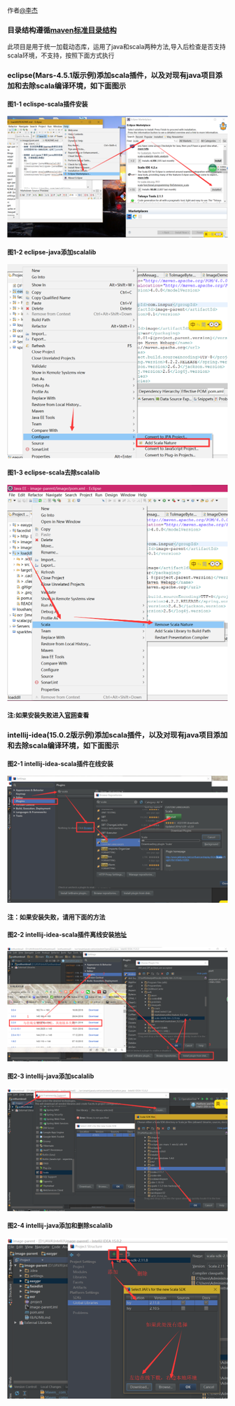 作者[@李杰][1]
### 目录结构遵循[maven标准目录结构][2]
此项目是用于统一加载动态库，运用了java和scala两种方法,导入后检查是否支持scala环境，不支持，按照下面方式执行

### eclipse(Mars-4.5.1版示例)添加scala插件，以及对现有java项目添加和去除scala编译环境，如下面图示
#### 图1-1 eclispe-scala插件安装
![eclispe-scala插件安装](resources/eclispe-scala插件安装.png)
#### 图1-2 eclipse-java添加scalalib
![eclipse-java添加scalalib](resources/eclipse-java添加scalalib.png)
#### 图1-3 eclipse-scala去除scalalib
![eclipse-scala去除scalalib](resources/eclipse-scala去除scalalib.png)
#### 注:如果安装失败进入[官网][3]查看

### intellij-idea(15.0.2版示例)添加scala插件，以及对现有java项目添加和去除scala编译环境，如下面图示 
#### 图2-1 intellij-idea-scala插件在线安装
![intellij-scala插件安装](resources/intellij-安装scala插件.png)
#### 注：如果安装失败，请用下面的方法
#### 图2-2 intellij-idea-scala插件离线安装[地址][4]
![intellij-scala插件安装](resources/intellij离线安装scala版本.png)
#### 图2-3 intellij-java添加scalalib
![intellij-java添加scalalib](resources/intellij-java添加scalalib.png)
#### 图2-4 intellij-java添加和删除scalalib
![intellij添加和去除scalalib](resources/intellij-java添加和去除scalalib.png)





[1]: http://weibo.com/smirklijie
[2]: http://maven.apache.org/guides/introduction/introduction-to-the-standard-directory-layout.html
[3]: http://scala-ide.org/
[4]: http://plugins.jetbrains.com/plugin/?idea&id=1347